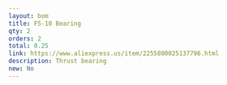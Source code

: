```yaml
---
layout: bom
title: F5-10 Bearing
qty: 2
orders: 2
total: 0.25
link: https://www.aliexpress.us/item/2255800025137796.html
description: Thrust bearing
new: No
---
```


